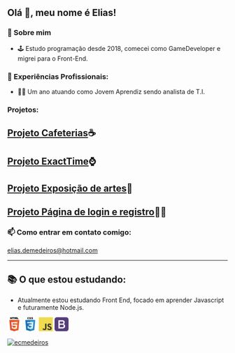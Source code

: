 ## Olá 👋, meu nome é Elias!

### 💬 Sobre mim
- 🕹️ Estudo programação desde 2018, comecei como GameDeveloper e migrei para o Front-End.


### 💼 Experiências Profissionais:
- 👨‍💻 Um ano atuando como Jovem Aprendiz sendo analista de T.I.

### Projetos:

## [Projeto Cafeterias](https://ecmedeiros.github.io/CafeDoVale/)☕
## [Projeto ExactTime](https://ecmedeiros.github.io/ExactTime)⌚
## [Projeto Exposição de artes](https://ecmedeiros.github.io/exibicao-de-artes/)🎨
## [Projeto Página de login e registro](https://ecmedeiros.github.io/login_page/)👨‍💻

### 📫 Como entrar em contato comigo:
elias.demedeiros@hotmail.com

----

## 📚 O que estou estudando:
- Atualmente estou estudando Front End, focado em aprender Javascript e futuramente Node.js.



<code><img height="32" src="https://raw.githubusercontent.com/github/explore/80688e429a7d4ef2fca1e82350fe8e3517d3494d/topics/html/html.png" alt="HTML5"/></code>
<code><img height="32" src="https://raw.githubusercontent.com/github/explore/80688e429a7d4ef2fca1e82350fe8e3517d3494d/topics/css/css.png" alt="CSS"/></code>
<code><img height="32" src="https://raw.githubusercontent.com/github/explore/80688e429a7d4ef2fca1e82350fe8e3517d3494d/topics/javascript/javascript.png" alt="Javascript"/></code>
<code><img height="32" src="https://raw.githubusercontent.com/github/explore/80688e429a7d4ef2fca1e82350fe8e3517d3494d/topics/bootstrap/bootstrap.png" alt="Bootstrap"/></code>

[![ecmedeiros](https://github-readme-stats.vercel.app/api?username=ecmedeiros&theme=dark)](https://github.com/anuraghazra/github-readme-stats)
